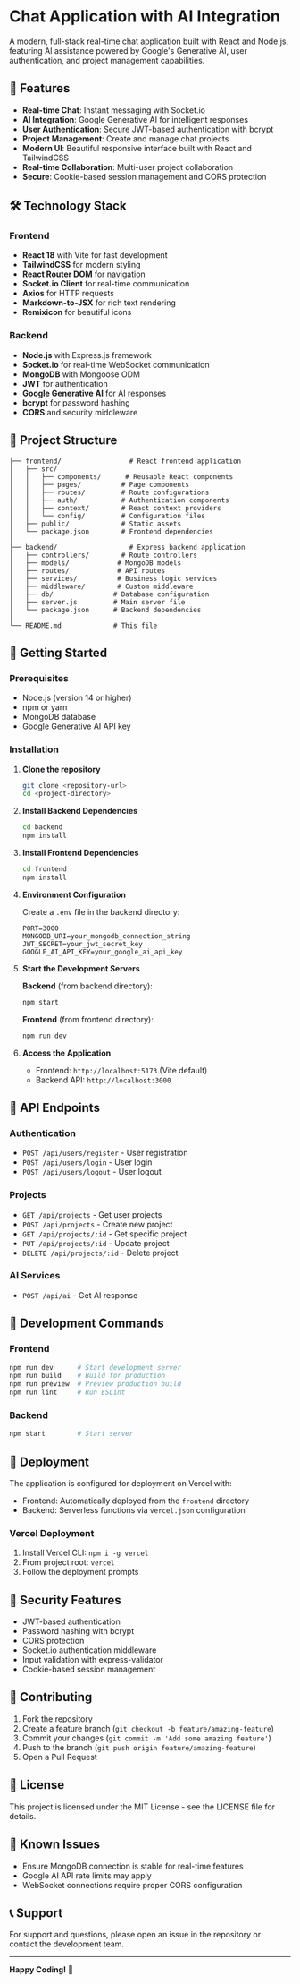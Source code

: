 # Chat Application with AI Integration

A modern, full-stack real-time chat application built with React and Node.js, featuring AI assistance powered by Google's Generative AI, user authentication, and project management capabilities.

## 🚀 Features

- **Real-time Chat**: Instant messaging with Socket.io
- **AI Integration**: Google Generative AI for intelligent responses
- **User Authentication**: Secure JWT-based authentication with bcrypt
- **Project Management**: Create and manage chat projects
- **Modern UI**: Beautiful responsive interface built with React and TailwindCSS
- **Real-time Collaboration**: Multi-user project collaboration
- **Secure**: Cookie-based session management and CORS protection

## 🛠️ Technology Stack

### Frontend
- **React 18** with Vite for fast development
- **TailwindCSS** for modern styling
- **React Router DOM** for navigation
- **Socket.io Client** for real-time communication
- **Axios** for HTTP requests
- **Markdown-to-JSX** for rich text rendering
- **Remixicon** for beautiful icons

### Backend
- **Node.js** with Express.js framework
- **Socket.io** for real-time WebSocket communication
- **MongoDB** with Mongoose ODM
- **JWT** for authentication
- **Google Generative AI** for AI responses
- **bcrypt** for password hashing
- **CORS** and security middleware

## 📁 Project Structure

```
├── frontend/                 # React frontend application
│   ├── src/
│   │   ├── components/      # Reusable React components
│   │   ├── pages/          # Page components
│   │   ├── routes/         # Route configurations
│   │   ├── auth/           # Authentication components
│   │   ├── context/        # React context providers
│   │   └── config/         # Configuration files
│   ├── public/             # Static assets
│   └── package.json        # Frontend dependencies
│
├── backend/                  # Express backend application
│   ├── controllers/        # Route controllers
│   ├── models/            # MongoDB models
│   ├── routes/            # API routes
│   ├── services/          # Business logic services
│   ├── middleware/        # Custom middleware
│   ├── db/               # Database configuration
│   ├── server.js         # Main server file
│   └── package.json      # Backend dependencies
│
└── README.md             # This file
```

## 🚦 Getting Started

### Prerequisites

- Node.js (version 14 or higher)
- npm or yarn
- MongoDB database
- Google Generative AI API key

### Installation

1. **Clone the repository**
   ```bash
   git clone <repository-url>
   cd <project-directory>
   ```

2. **Install Backend Dependencies**
   ```bash
   cd backend
   npm install
   ```

3. **Install Frontend Dependencies**
   ```bash
   cd frontend
   npm install
   ```

4. **Environment Configuration**
   
   Create a `.env` file in the backend directory:
   ```env
   PORT=3000
   MONGODB_URI=your_mongodb_connection_string
   JWT_SECRET=your_jwt_secret_key
   GOOGLE_AI_API_KEY=your_google_ai_api_key
   ```

5. **Start the Development Servers**
   
   **Backend** (from backend directory):
   ```bash
   npm start
   ```
   
   **Frontend** (from frontend directory):
   ```bash
   npm run dev
   ```

6. **Access the Application**
   - Frontend: `http://localhost:5173` (Vite default)
   - Backend API: `http://localhost:3000`

## 📡 API Endpoints

### Authentication
- `POST /api/users/register` - User registration
- `POST /api/users/login` - User login
- `POST /api/users/logout` - User logout

### Projects
- `GET /api/projects` - Get user projects
- `POST /api/projects` - Create new project
- `GET /api/projects/:id` - Get specific project
- `PUT /api/projects/:id` - Update project
- `DELETE /api/projects/:id` - Delete project

### AI Services
- `POST /api/ai` - Get AI response

## 🔧 Development Commands

### Frontend
```bash
npm run dev      # Start development server
npm run build    # Build for production
npm run preview  # Preview production build
npm run lint     # Run ESLint
```

### Backend
```bash
npm start        # Start server
```

## 🚀 Deployment

The application is configured for deployment on Vercel with:
- Frontend: Automatically deployed from the `frontend` directory
- Backend: Serverless functions via `vercel.json` configuration

### Vercel Deployment
1. Install Vercel CLI: `npm i -g vercel`
2. From project root: `vercel`
3. Follow the deployment prompts

## 🔐 Security Features

- JWT-based authentication
- Password hashing with bcrypt
- CORS protection
- Socket.io authentication middleware
- Input validation with express-validator
- Cookie-based session management

## 🤝 Contributing

1. Fork the repository
2. Create a feature branch (`git checkout -b feature/amazing-feature`)
3. Commit your changes (`git commit -m 'Add some amazing feature'`)
4. Push to the branch (`git push origin feature/amazing-feature`)
5. Open a Pull Request

## 📝 License

This project is licensed under the MIT License - see the LICENSE file for details.

## 🐛 Known Issues

- Ensure MongoDB connection is stable for real-time features
- Google AI API rate limits may apply
- WebSocket connections require proper CORS configuration

## 📞 Support

For support and questions, please open an issue in the repository or contact the development team.

---

**Happy Coding! 🎉**